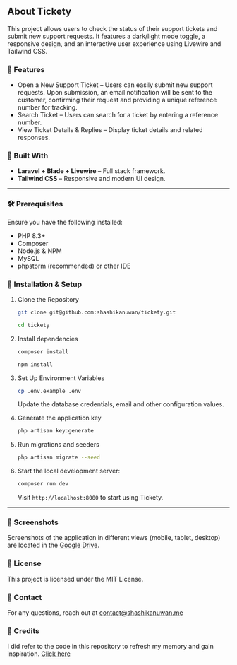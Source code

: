 ## About Tickety

This project allows users to check the status of their support tickets and submit new support requests. It features a dark/light mode toggle, a responsive design, and an interactive user experience using Livewire and Tailwind CSS.

### 🚀 Features

- Open a New Support Ticket – Users can easily submit new support requests. Upon submission, an email notification will be sent to the customer, confirming their request and providing a unique reference number for tracking.
- Search Ticket – Users can search for a ticket by entering a reference number.
- View Ticket Details & Replies – Display ticket details and related responses.

### 🦾 Built With

- **Laravel + Blade + Livewire** – Full stack framework.
- **Tailwind CSS** – Responsive and modern UI design.

---

### 🛠️ Prerequisites

Ensure you have the following installed:
- PHP 8.3+
- Composer
- Node.js & NPM
- MySQL
- phpstorm (recommended) or other IDE

### 🔧 Installation & Setup

1. Clone the Repository

    ```bash
    git clone git@github.com:shashikanuwan/tickety.git
    ```
    ```bash
   cd tickety
    ```
   
2. Install dependencies
    
    ```bash
   composer install
   ```
   ```bash
   npm install
   ```
3. Set Up Environment Variables
    
    ```bash
   cp .env.example .env
   ```
   Update the database credentials, email and other configuration values.

4. Generate the application key

    ```bash
   php artisan key:generate
    ```
   
5. Run migrations and seeders

    ```bash
    php artisan migrate --seed
    ```
   
6. Start the local development server:

    ```bash
    composer run dev
    ```
   
   Visit `http://localhost:8000` to start using Tickety.

---

### 📂 Screenshots

Screenshots of the application in different views (mobile, tablet, desktop) are located in the [Google Drive](https://drive.google.com/drive/folders/1Eavg8LX7WQTpzSitJKqyeT8LIDcieHD1?usp=drive_link).

### 📜 License
This project is licensed under the MIT License.

### 📩 Contact
For any questions, reach out at [contact@shashikanuwan.me](mailto:contact@shashikanuwan.me)

### 🙏 Credits
I did refer to the code in this repository to refresh my memory and gain inspiration. [Click here](https://github.com/shashikanuwan/task-trail)
